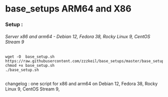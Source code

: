 # base_setups ARM64 and X86

### Setup :

###### Server x86 and arm64  -  Debian 12, Fedora 38, Rocky Linux 9, CentOS Stream 9
```
wget -O  base_setup.sh https://raw.githubusercontent.com/zzzkeil/base_setups/master/base_setup.sh
chmod +x base_setup.sh
./base_setup.sh


```


changelog :
one script for x86 and arm64 on Debian 12, Fedora 38, Rocky Linux 9, CentOS Stream 9, 
